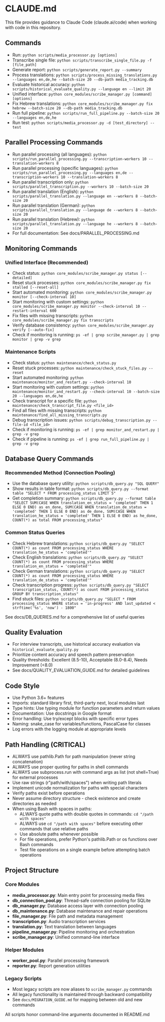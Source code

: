 # CLAUDE.md

This file provides guidance to Claude Code (claude.ai/code) when working with code in this repository.

## Commands
- Run: `python scripts/media_processor.py [options]`
- Transcribe single file: `python scripts/transcribe_single_file.py -f [file_path]`
- Generate report: `python scripts/generate_report.py --summary`
- Process translations: `python scripts/process_missing_translations.py --languages en,de,he --batch-size 20 --db-path media_tracking.db`
- Evaluate historical accuracy: `python scripts/historical_evaluate_quality.py --language en --limit 20`
- Unified interface: `python core_modules/scribe_manager.py [command] [options]`
- Fix Hebrew translations: `python core_modules/scribe_manager.py fix hebrew --batch-size 20 --db-path media_tracking.db`
- Run full pipeline: `python scripts/run_full_pipeline.py --batch-size 20 --languages en,de,he`
- Run test: `python scripts/media_processor.py -d [test_directory] --test`

## Parallel Processing Commands
- Run parallel processing (all languages): `python scripts/run_parallel_processing.py --transcription-workers 10 --translation-workers 8`
- Run parallel processing (specific languages): `python scripts/run_parallel_processing.py --languages en,de --transcription-workers 10 --translation-workers 8`
- Run parallel transcription only: `python scripts/parallel_transcription.py --workers 10 --batch-size 20`
- Run parallel translation (English): `python scripts/parallel_translation.py --language en --workers 8 --batch-size 20`
- Run parallel translation (German): `python scripts/parallel_translation.py --language de --workers 8 --batch-size 20`
- Run parallel translation (Hebrew): `python scripts/parallel_translation.py --language he --workers 8 --batch-size 20`
- For full documentation: See docs/PARALLEL_PROCESSING.md

## Monitoring Commands
### Unified Interface (Recommended)
- Check status: `python core_modules/scribe_manager.py status [--detailed]`
- Reset stuck processes: `python core_modules/scribe_manager.py fix stalled [--reset-all]`
- Start automated monitoring: `python core_modules/scribe_manager.py monitor [--check-interval 10]`
- Start monitoring with custom settings: `python core_modules/scribe_manager.py monitor --check-interval 10 --restart-interval 600`
- Fix files with missing transcripts: `python core_modules/scribe_manager.py fix transcripts`
- Verify database consistency: `python core_modules/scribe_manager.py verify [--auto-fix]`
- Check if monitoring is running: `ps -ef | grep scribe_manager.py | grep monitor | grep -v grep`

### Maintenance Scripts
- Check status: `python maintenance/check_status.py`
- Reset stuck processes: `python maintenance/check_stuck_files.py --reset`
- Start automated monitoring: `python maintenance/monitor_and_restart.py --check-interval 10`
- Start monitoring with custom settings: `python maintenance/monitor_and_restart.py --check-interval 10 --batch-size 20 --languages en,de,he`
- Check transcript for a specific file: `python maintenance/check_transcript_file.py <file_id>`
- Find all files with missing transcripts: `python maintenance/find_all_missing_transcripts.py`
- Debug transcription issues: `python scripts/debug_transcription.py --file-id <file_id>`
- Check if monitoring is running: `ps -ef | grep monitor_and_restart.py | grep -v grep`
- Check if pipeline is running: `ps -ef | grep run_full_pipeline.py | grep -v grep`

## Database Query Commands
### Recommended Method (Connection Pooling)
- Use the database query utility: `python scripts/db_query.py "SQL QUERY"`
- Show results in table format: `python scripts/db_query.py --format table "SELECT * FROM processing_status LIMIT 5"`
- Get completion summary: `python scripts/db_query.py --format table "SELECT SUM(CASE WHEN translation_en_status = 'completed' THEN 1 ELSE 0 END) as en_done, SUM(CASE WHEN translation_de_status = 'completed' THEN 1 ELSE 0 END) as de_done, SUM(CASE WHEN translation_he_status = 'completed' THEN 1 ELSE 0 END) as he_done, COUNT(*) as total FROM processing_status"`

### Common Status Queries
- Check Hebrew translations: `python scripts/db_query.py "SELECT COUNT(*) as count FROM processing_status WHERE translation_he_status = 'completed'"`
- Check English translations: `python scripts/db_query.py "SELECT COUNT(*) as count FROM processing_status WHERE translation_en_status = 'completed'"`
- Check German translations: `python scripts/db_query.py "SELECT COUNT(*) as count FROM processing_status WHERE translation_de_status = 'completed'"`
- Check transcription progress: `python scripts/db_query.py "SELECT transcription_status, COUNT(*) as count FROM processing_status GROUP BY transcription_status"`
- Find stuck files: `python scripts/db_query.py "SELECT * FROM processing_status WHERE status = 'in-progress' AND last_updated < strftime('%s', 'now') - 1800"` 

See docs/DB_QUERIES.md for a comprehensive list of useful queries

## Quality Evaluation
- For interview transcripts, use historical accuracy evaluation via `historical_evaluate_quality.py`
- Prioritize content accuracy and speech pattern preservation
- Quality thresholds: Excellent (8.5-10), Acceptable (8.0-8.4), Needs Improvement (<8.0)
- See docs/QUALITY_EVALUATION_GUIDE.md for detailed guidelines

## Code Style
- Use Python 3.6+ features
- Imports: standard library first, third-party next, local modules last
- Type hints: Use typing module for function parameters and return values
- Documentation: Use docstrings in Google format
- Error handling: Use try/except blocks with specific error types
- Naming: snake_case for variables/functions, PascalCase for classes
- Log errors with the logging module at appropriate levels

## Path Handling (CRITICAL)
- ALWAYS use pathlib.Path for path manipulation (never string concatenation)
- ALWAYS use proper quoting for paths in shell commands
- ALWAYS use subprocess.run with command args as list (not shell=True) for external processes
- Use raw strings (r"path/with/spaces") when writing path literals
- Implement unicode normalization for paths with special characters 
- Verify paths exist before operations
- Never assume directory structure - check existence and create directories as needed
- When using Bash with spaces in paths:
  - ALWAYS quote paths with double quotes in commands: `cd "/path with spaces"`
  - ALWAYS use `cd "/path with spaces"` before executing other commands that use relative paths
  - Use absolute paths whenever possible
  - For file operations, prefer Python's pathlib.Path or os functions over Bash commands
  - Test file operations on a single example before attempting batch operations

## Project Structure
### Core Modules
- **media_processor.py**: Main entry point for processing media files
- **db_connection_pool.py**: Thread-safe connection pooling for SQLite
- **db_manager.py**: Database access layer with connection pooling
- **db_maintenance.py**: Database maintenance and repair operations
- **file_manager.py**: File path and metadata management
- **transcription.py**: Audio transcription services
- **translation.py**: Text translation between languages
- **pipeline_manager.py**: Pipeline monitoring and orchestration
- **scribe_manager.py**: Unified command-line interface

### Helper Modules
- **worker_pool.py**: Parallel processing framework
- **reporter.py**: Report generation utilities

### Legacy Scripts
- Most legacy scripts are now aliases to `scribe_manager.py` commands
- All legacy functionality is maintained through backward compatibility
- See `docs/MIGRATION_GUIDE.md` for mapping between old and new commands

All scripts honor command-line arguments documented in README.md